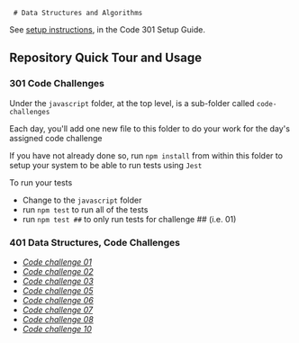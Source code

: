      # Data Structures and Algorithms

See [setup instructions](https://codefellows.github.io/setup-guide/code-301/3-code-challenges), in the Code 301 Setup Guide.

## Repository Quick Tour and Usage

### 301 Code Challenges

Under the `javascript` folder, at the top level, is a sub-folder called `code-challenges`

Each day, you'll add one new file to this folder to do your work for the day's assigned code challenge

If you have not already done so, run `npm install` from within this folder to setup your system to be able to run tests using `Jest`

To run your tests

- Change to the `javascript` folder
- run `npm test` to run all of the tests
- run `npm test ##` to only run tests for challenge ## (i.e. 01)

### 401 Data Structures, Code Challenges

- [*Code challenge 01*](./python/code_challenges/array_reverse/README.md)
- [*Code challenge 02*](./python/code_challenges/array_insert_shift/README.md)
- [*Code challenge 03*](./python/code_challenges/array_binary_search/README.md)
- [*Code challenge 05*](./python/data_structures/linked_list/README.md)
- [*Code challenge 06*](./python/data_structures/linked_list/README.md)
- [*Code challenge 07*](./python/data_structures/linked_list/README.md)
- [*Code challenge 08*](./python/code_challenges/linked_list_zip/README.md)
- [*Code challenge 10*](./python/data_structures/stack_and_queue/README.md)
